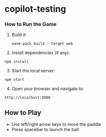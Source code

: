 # copilot-testing

### How to Run the Game

1. Build it:
   ```
   wasm-pack build --target web
   ```
2. Install dependencies (if any):
```
npm install
```

3. Start the local server:
```
npm start
```

4. Open your browser and navigate to:
```
http://localhost:3000
```

## How to Play
- Use left/right arrow keys to move the paddle
- Press spacebar to launch the ball
